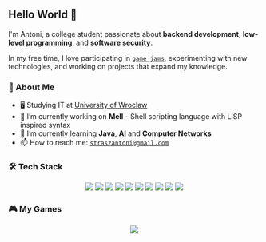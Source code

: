 ## Hello World 👋

I'm Antoni, a college student passionate about **backend development**, **low-level programming**, and **software security**.

In my free time, I love participating in [`game jams`](https://en.wikipedia.org/wiki/Game_jam), experimenting with new technologies, and working on projects that expand my knowledge.


### 📌 About Me
- 🖥️ Studying IT at [University of Wrocław](https://ii.uni.wroc.pl)
- 🔭 I’m currently working on **Mell** - Shell scripting language with LISP inspired syntax
- 🌱 I’m currently learning **Java**, **AI** and **Computer Networks**
- 📫 How to reach me: [`straszantoni@gmail.com`](straszantoni@gmail.com)


### 🛠️ Tech Stack
<p align="center">
  <img src="https://img.shields.io/badge/C-%2300599C.svg?style=for-the-badge&logo=c&logoColor=white"/>
  <img src="https://img.shields.io/badge/C++-%2300599C.svg?style=for-the-badge&logo=c%2B%2B&logoColor=white"/>
  <img src="https://img.shields.io/badge/C%23-%23239120.svg?style=for-the-badge&logo=csharp&logoColor=white"/>
  <img src="https://img.shields.io/badge/Python-%233776AB.svg?style=for-the-badge&logo=python&logoColor=white"/>
  <img src="https://img.shields.io/badge/Haskell-%235D4F85.svg?style=for-the-badge&logo=haskell&logoColor=white"/>
  <img src="https://img.shields.io/badge/Java-%23ED8B00.svg?style=for-the-badge&logo=openjdk&logoColor=white"/>
  <img src="https://img.shields.io/badge/Unity-%23000000.svg?style=for-the-badge&logo=unity&logoColor=white"/>
  <img src="https://img.shields.io/badge/SQL-%2300758F.svg?style=for-the-badge&logo=sqlite&logoColor=white"/>
  <img src="https://img.shields.io/badge/Git-%23F05033.svg?style=for-the-badge&logo=git&logoColor=white"/>
    <img src="https://img.shields.io/badge/Ubuntu-%23E95420.svg?style=for-the-badge&logo=ubuntu&logoColor=white"/>
</p>



### 🎮 My Games
<p align="center">
  <a href="https://antonek.itch.io" target="_blank">
    <img src="https://img.shields.io/badge/Itch.io-%23FA5C5C.svg?style=for-the-badge&logo=itch.io&logoColor=white"/>
  </a>
</p>
